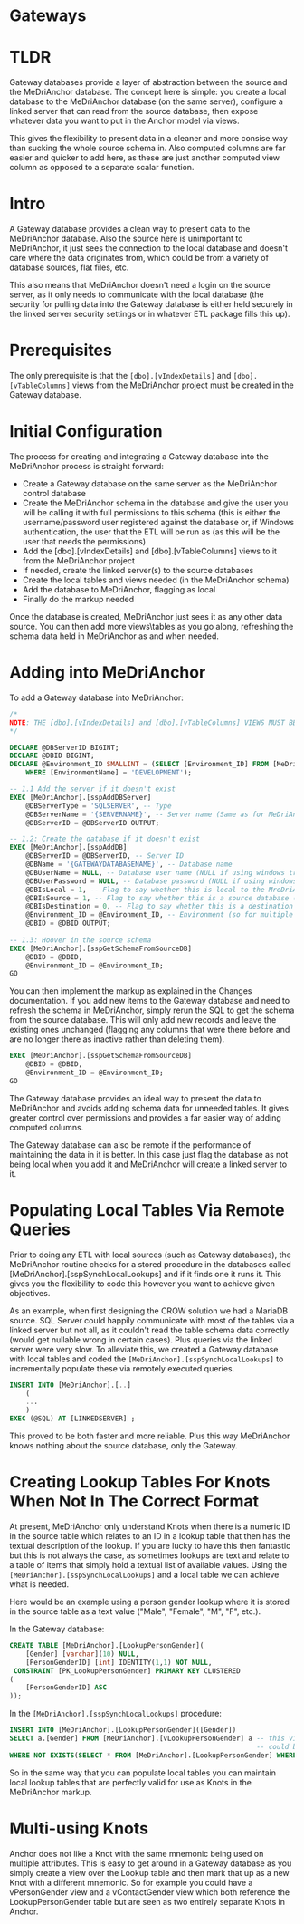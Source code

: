 # Gateways

# TLDR

Gateway databases provide a layer of abstraction between the source and the MeDriAnchor database. The concept here is simple: 
you create a local database to the MeDriAnchor database (on the same server), configure a linked server that can read from the 
source database, then expose whatever data you want to put in the Anchor model via views.

This gives the flexibility to present data in a cleaner and more consise way than sucking the whole source schema in. Also 
computed columns are far easier and quicker to add here, as these are just another computed view column as opposed to a 
separate scalar function.

# Intro

A Gateway database provides a clean way to present data to the MeDriAnchor database. Also the source here is unimportant to 
MeDriAnchor, it just sees the connection to the local database and doesn't care where the data originates from, which could be 
from a variety of database sources, flat files, etc.

This also means that MeDriAnchor doesn't need a login on the source server, as it only needs to communicate with the local 
database (the security for pulling data into the Gateway database is either held securely in the linked server security settings 
or in whatever ETL package fills this up).

# Prerequisites

The only prerequisite is that the `[dbo].[vIndexDetails]` and `[dbo].[vTableColumns]` views from the MeDriAnchor project must be 
created in the Gateway database.

# Initial Configuration

The process for creating and integrating a Gateway database into the MeDriAnchor process is straight forward:

* Create a Gateway database on the same server as the MeDriAnchor control database
* Create the MeDriAnchor schema in the database and give the user you will be calling it with full permissions to this schema (this is 
either the username/password user registered against the database or, if Windows authentication, the user that the ETL will be run as 
(as this will be the user that needs the permissions)
* Add the [dbo].[vIndexDetails] and [dbo].[vTableColumns] views to it from the MeDriAnchor project
* If needed, create the linked server(s) to the source databases
* Create the local tables and views needed (in the MeDriAnchor schema)
* Add the database to MeDriAnchor, flagging as local
* Finally do the markup needed

Once the database is created, MeDriAnchor just sees it as any other data source. You can then add more views\tables as you go along, 
refreshing the schema data held in MeDriAnchor as and when needed.

# Adding into MeDriAnchor

To add a Gateway database into MeDriAnchor:

```sql
/*
NOTE: THE [dbo].[vIndexDetails] and [dbo].[vTableColumns] VIEWS MUST BE ADDED TO THE SOURCE DATABASE PRIOR TO ANY ATTEMPT TO GET THE SOURCE SCHEMA. IF THE DATABSE IS SQL SERVER THEN JUST RUN THESE IN, OTHERWISE YOU WILL HAVE TO WRITE NEW VERSIONS THAT PRODUCE THE SAME OUTPUT FOR THE GIVEN DATABASE TYPE
*/

DECLARE @DBServerID BIGINT;
DECLARE @DBID BIGINT;
DECLARE @Environment_ID SMALLINT = (SELECT [Environment_ID] FROM [MeDriAnchor].[Environment] 
	WHERE [EnvironmentName] = 'DEVELOPMENT');

-- 1.1 Add the server if it doesn't exist
EXEC [MeDriAnchor].[sspAddDBServer]
	@DBServerType = 'SQLSERVER', -- Type
	@DBServerName = '{SERVERNAME}', -- Server name (Same as for MeDriAnchor, will return the Id of the existing server)
	@DBServerID = @DBServerID OUTPUT;

-- 1.2: Create the database if it doesn't exist
EXEC [MeDriAnchor].[sspAddDB]
	@DBServerID = @DBServerID, -- Server ID
	@DBName = '{GATEWAYDATABASENAME}', -- Database name
	@DBUserName = NULL, -- Database user name (NULL if using windows trusted authentication)
	@DBUserPassword = NULL, -- Database password (NULL if using windows trusted authentication and you will want to encrypt this column if using it)
	@DBIsLocal = 1, -- Flag to say whether this is local to the MreDriAnchor database (on the same server)
	@DBIsSource = 1, -- Flag to say whether this is a source database (one that you are pulling data from)
	@DBIsDestination = 0, -- Flag to say whether this is a destination database (an Anchor DWH)
	@Environment_ID = @Environment_ID, -- Environment (so for multiple DHW destinations, add one per environment, leave as NULL if only one)
	@DBID = @DBID OUTPUT;
	
-- 1.3: Hoover in the source schema
EXEC [MeDriAnchor].[sspGetSchemaFromSourceDB]
	@DBID = @DBID,
	@Environment_ID = @Environment_ID;
GO
```
You can then implement the markup as explained in the Changes documentation. If you add new items to the Gateway database and need to 
refresh the schema in MeDriAnchor, simply rerun the SQL to get the schema from the source database. This will only add new records and leave 
the existing ones unchanged (flagging any columns that were there before and are no longer there as inactive rather than deleting them).

```sql
EXEC [MeDriAnchor].[sspGetSchemaFromSourceDB]
	@DBID = @DBID,
	@Environment_ID = @Environment_ID;
GO
```
The Gateway database provides an ideal way to present the data to MeDriAnchor and avoids adding schema data for unneeded tables. It gives 
greater control over permissions and provides a far easier way of adding computed columns.

The Gateway database can also be remote if the performance of maintaining the data in it is better. In this case just flag the database as 
not being local when you add it and MeDriAnchor will create a linked server to it.

# Populating Local Tables Via Remote Queries

Prior to doing any ETL with local sources (such as Gateway databases), the MeDriAnchor routine checks for a stored procedure in the databases 
called [MeDriAnchor].[sspSynchLocalLookups] and if it finds one it runs it. This gives you the flexibility to code this however you want to 
achieve given objectives.

As an example, when first designing the CROW solution we had a MariaDB source. SQL Server could happily communicate with most of the tables 
via a linked server but not all, as it couldn't read the table schema data correctly (would get nullable wrong in certain cases). Plus 
queries via the linked server were very slow. To alleviate this, we created a Gateway database with local tables and coded the 
`[MeDriAnchor].[sspSynchLocalLookups]` to incrementally populate these via remotely executed queries.

```sql
INSERT INTO [MeDriAnchor].[..]
	(
	...
	)
EXEC (@SQL) AT [LINKEDSERVER] ;
```

This proved to be both faster and more reliable. Plus this way MeDriAnchor knows nothing about the source database, only the Gateway.

# Creating Lookup Tables For Knots When Not In The Correct Format

At present, MeDriAnchor only understand Knots when there is a numeric ID in the source table which relates to an ID in a lookup table that then has the textual description of the lookup. If you are lucky to have this then fantastic but this is not always the case, as sometimes lookups are text and relate to a table of items that simply hold a textual list of available values. Using the `[MeDriAnchor].[sspSynchLocalLookups]` and a local table we can achieve what is needed.

Here would be an example using a person gender lookup where it is stored in the source table as a text value ("Male", "Female", "M", "F", etc.).

In the Gateway database:

```sql
CREATE TABLE [MeDriAnchor].[LookupPersonGender](
	[Gender] [varchar](10) NULL,
	[PersonGenderID] [int] IDENTITY(1,1) NOT NULL,
 CONSTRAINT [PK_LookupPersonGender] PRIMARY KEY CLUSTERED 
(
	[PersonGenderID] ASC
));
```
In the `[MeDriAnchor].[sspSynchLocalLookups]` procedure:

```sql
INSERT INTO [MeDriAnchor].[LookupPersonGender]([Gender])
SELECT a.[Gender] FROM [MeDriAnchor].[vLookupPersonGender] a -- this view would contain the text values from the source table 
															 -- could be a derived query
WHERE NOT EXISTS(SELECT * FROM [MeDriAnchor].[LookupPersonGender] WHERE [Gender] = a.[Gender]);
```

So in the same way that you can populate local tables you can maintain local lookup tables that are perfectly valid for use as Knots 
in the MeDriAnchor markup.

# Multi-using Knots

Anchor does not like a Knot with the same mnemonic being used on multiple attributes. This is easy to get around in a Gateway database 
as you simply create a view over the Lookup table and then mark that up as a new Knot with a different mnemonic. So for example you could 
have a vPersonGender view and a vContactGender view which both reference the LookupPersonGender table but are seen as two entirely separate 
Knots in Anchor.